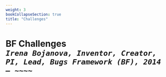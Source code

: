 ```yaml
---
weight: 3
bookCollapseSection: true
title: "Challenges"
---
```

# BF Challenges <br/>_`Irena Bojanova, Inventor, Creator, PI, Lead, Bugs Framework (BF), 2014 – ~~~~`_